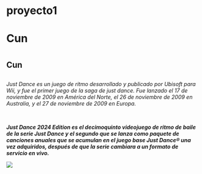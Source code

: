 # proyecto1
<html>
	<head>
		<titles Talller 19 Febrero</title>
	</title>
	
</hobi>
<h1> Cun <h1>
<h2> Cun <h2>




<h6>
<p>
Just Dance es un juego de ritmo desarrollado y publicado por Ubisoft para Wii, y fue el primer juego de la saga de just dance. Fue lanzado el 17 de noviembre de 2009 en América del Norte, el 26 de noviembre de 2009 en Australia, y el 27 de noviembre de 2009 en Europa.
</p>
<br>
<p>
<strong>
Just Dance 2024 Edition es el decimoquinto videojuego de ritmo de baile de la serie Just Dance y el segundo que se lanza como paquete de canciones anuales que se acumulan en el juego base Just Dance® una vez adquiridos, después de que la serie cambiara a un formato de servicio en vivo.
</p>
<img src = "justdance.jpg">
